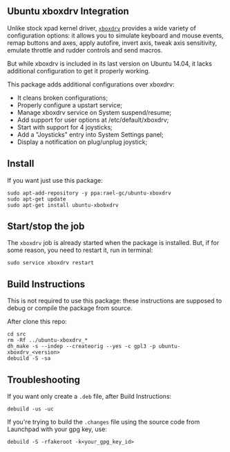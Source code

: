 Ubuntu xboxdrv Integration
----------------------------

Unlike stock xpad kernel driver, [`xboxdrv`](http://pingus.seul.org/~grumbel/xboxdrv/) provides a wide variety of configuration options: it allows you to simulate keyboard and mouse events, remap buttons and axes, apply autofire, invert axis, tweak axis sensitivity, emulate throttle and rudder controls and send macros.

But while xboxdrv is included in its last version on Ubuntu 14.04, it lacks additional configuration to get it properly working.

This package adds additional configurations over xboxdrv:

- It cleans broken configurations;
- Properly configure a upstart service;
- Manage xboxdrv service on System suspend/resume;
- Add support for user options at /etc/default/xboxdrv;
- Start with support for 4 joysticks;
- Add a "Joysticks" entry into System Settings panel;
- Display a notification on plug/unplug joystick;


## Install

If you want just use this package:

```term
sudo apt-add-repository -y ppa:rael-gc/ubuntu-xboxdrv
sudo apt-get update
sudo apt-get install ubuntu-xbobxdrv
```

## Start/stop the job

The `xboxdrv` job is already started when the package is installed. But, if for some reason, you need to restart it, run in terminal:

```term
sudo service xboxdrv restart
```

## Build Instructions

This is not required to use this package: these instructions are supposed to debug or compile the package from source.

After clone this repo:

```term
cd src
rm -Rf ../ubuntu-xboxdrv_*
dh_make -s --indep --createorig --yes -c gpl3 -p ubuntu-xboxdrv_<version>
debuild -S -sa
```

## Troubleshooting

If you want only create a `.deb` file, after Build Instructions:

```term
debuild -us -uc
```

If you're trying to build the `.changes` file using the source code from Launchpad with your gpg key, use:

```term
debuild -S -rfakeroot -k<your_gpg_key_id>
```
